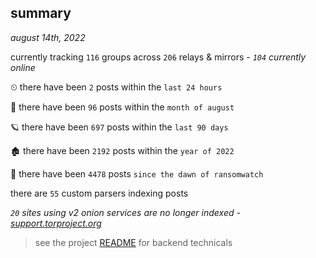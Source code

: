 
## summary
_august 14th, 2022_

currently tracking `116` groups across `206` relays & mirrors - _`104` currently online_

⏲ there have been `2` posts within the `last 24 hours`

🦈 there have been `96` posts within the `month of august`

🪐 there have been `697` posts within the `last 90 days`

🏚 there have been `2192` posts within the `year of 2022`

🦕 there have been `4478` posts `since the dawn of ransomwatch`

there are `55` custom parsers indexing posts

_`20` sites using v2 onion services are no longer indexed - [support.torproject.org](https://support.torproject.org/onionservices/v2-deprecation/)_

> see the project [README](https://github.com/joshhighet/ransomwatch#ransomwatch--) for backend technicals
